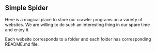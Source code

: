 ## Simple Spider
Here is a magical place to store our crawler programs on a variety of websites. We are willing to do such an interesting thing in our spare time and enjoy it.

Each website corresponds to a folder and each folder has corresponding README.md file.
